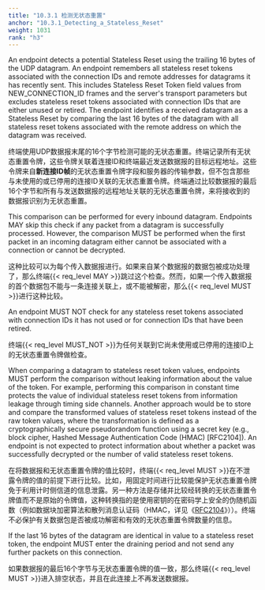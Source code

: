 ```yaml
---
title: "10.3.1 检测无状态重置"
anchor: "10.3.1_Detecting_a_Stateless_Reset"
weight: 1031
rank: "h3"
---
```


An endpoint detects a potential Stateless Reset using the trailing 16 bytes of the UDP datagram. An endpoint remembers all stateless reset tokens associated with the connection IDs and remote addresses for datagrams it has recently sent. This includes Stateless Reset Token field values from NEW_CONNECTION_ID frames and the server's transport parameters but excludes stateless reset tokens associated with connection IDs that are either unused or retired. The endpoint identifies a received datagram as a Stateless Reset by comparing the last 16 bytes of the datagram with all stateless reset tokens associated with the remote address on which the datagram was received.

终端使用UDP数据报末尾的16个字节检测可能的无状态重置。终端记录所有无状态重置令牌，这些令牌关联着连接ID和终端最近发送数据报的目标远程地址。这些令牌来自**新连接ID帧**的无状态重置令牌字段和服务器的传输参数，但不包含那些与未使用的或已停用的连接ID关联的无状态重置令牌。终端通过比较数据报的最后16个字节和所有与发送数据报的远程地址关联的无状态重置令牌，来将接收到的数据报识别为无状态重置。

This comparison can be performed for every inbound datagram. Endpoints MAY skip this check if any packet from a datagram is successfully processed. However, the comparison MUST be performed when the first packet in an incoming datagram either cannot be associated with a connection or cannot be decrypted.

这种比较可以为每个传入数据报进行。如果来自某个数据报的数据包被成功处理了，那么终端{{< req_level MAY >}}跳过这个检查。然而，如果一个传入数据报的首个数据包不能与一条连接关联上，或不能被解密，那么{{< req_level MUST >}}进行这种比较。

An endpoint MUST NOT check for any stateless reset tokens associated with connection IDs it has not used or for connection IDs that have been retired.

终端{{< req_level MUST_NOT >}}为任何关联到它尚未使用或已停用的连接ID上的无状态重置令牌做检查。

When comparing a datagram to stateless reset token values, endpoints MUST perform the comparison without leaking information about the value of the token. For example, performing this comparison in constant time protects the value of individual stateless reset tokens from information leakage through timing side channels. Another approach would be to store and compare the transformed values of stateless reset tokens instead of the raw token values, where the transformation is defined as a cryptographically secure pseudorandom function using a secret key (e.g., block cipher, Hashed Message Authentication Code (HMAC) [RFC2104]). An endpoint is not expected to protect information about whether a packet was successfully decrypted or the number of valid stateless reset tokens.

在将数据报和无状态重置令牌的值比较时，终端{{< req_level MUST >}}在不泄露令牌的值的前提下进行比较。比如，用固定时间进行比较能保护无状态重置令牌免于利用计时侧信道的信息泄露。另一种方法是存储并比较经转换的无状态重置令牌值而不是原始的令牌值，这种转换指的是使用密钥的在密码学上安全的伪随机函数（例如数据块加密算法和散列消息认证码（HMAC，详见《[RFC2104]()》））。终端不必保护有关数据包是否被成功解密和有效的无状态重置令牌数量的信息。

If the last 16 bytes of the datagram are identical in value to a stateless reset token, the endpoint MUST enter the draining period and not send any further packets on this connection.

如果数据报的最后16个字节与无状态重置令牌的值一致，那么终端{{< req_level MUST >}}进入排空状态，并且在此连接上不再发送数据报。
